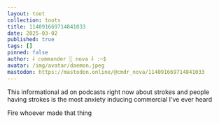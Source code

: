 ```yaml
---
layout: toot
collection: toots
title: 114091669714841033
date: 2025-03-02
published: true
tags: []
pinned: false
author: ⸸ commander ░ nova ⸸ :~$
avatar: /img/avatar/daemon.jpeg
mastodon: https://mastodon.online/@cmdr_nova/114091669714841033
---
```


This informational ad on podcasts right now about strokes and people having strokes is the most anxiety inducing commercial I’ve ever heard

Fire whoever made that thing
